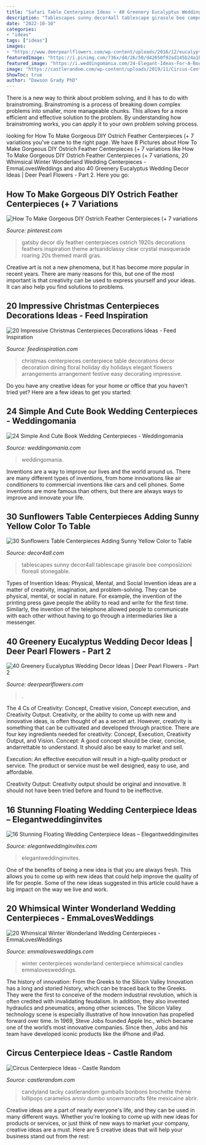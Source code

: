 ```yaml
---
title: "Safari Table Centerpiece Ideas ~ 40 Greenery Eucalyptus Wedding Decor Ideas"
description: "Tablescapes sunny decor4all tablescape girasole bee composizioni floreali stonegable"
date: "2022-10-10"
categories:
- "ideas"
tags: ["ideas"]
images:
- "https://www.deerpearlflowers.com/wp-content/uploads/2016/12/eucalyptus-green-wedding-centerpiece.jpg"
featuredImage: "https://i.pinimg.com/736x/d4/26/50/d42650f92ad145b24a1b185c8218679a.jpg"
featured_image: "https://i.weddingomania.com/24-Elegant-Ideas-For-A-Book-Inspired-Wedding16.jpg"
image: "https://castlerandom.com/wp-content/uploads/2019/11/Circus-Centerpiece-5.jpg"
ShowToc: true
author: "Dawson Grady PhD"
---
```



There is a new way to think about problem solving, and it has to do with brainstroming. Brainstroming is a process of breaking down complex problems into smaller, more manageable chunks. This allows for a more efficient and effective solution to the problem. By understanding how brainstroming works, you can apply it to your own problem solving process.

	

		
looking for How To Make Gorgeous DIY Ostrich Feather Centerpieces (+ 7 variations you've came to the right page. We have 8 Pictures about How To Make Gorgeous DIY Ostrich Feather Centerpieces (+ 7 variations like How To Make Gorgeous DIY Ostrich Feather Centerpieces (+ 7 variations, 20 Whimsical Winter Wonderland Wedding Centerpieces - EmmaLovesWeddings and also 40 Greenery Eucalyptus Wedding Decor Ideas | Deer Pearl Flowers - Part 2. Here you go:
		
    
## How To Make Gorgeous DIY Ostrich Feather Centerpieces (+ 7 Variations

<img loading=lazy src="https://i.pinimg.com/736x/d4/26/50/d42650f92ad145b24a1b185c8218679a.jpg" onerror="this.onerror=null;this.src='https://tse4.mm.bing.net/th?id=OIP.4ICmXCFKKRHEM7efWt_FxgHaLH&amp;pid=15.1';" alt="How To Make Gorgeous DIY Ostrich Feather Centerpieces (+ 7 variations">

_Source: pinterest.com_

>gatsby decor diy feather centerpieces ostrich 1920s decorations feathers inspiration theme artsandclassy clear crystal masquerade roaring 20s themed mardi gras. 

	

Creative art is not a new phenomena, but it has become more popular in recent years. There are many reasons for this, but one of the most important is that creativity can be used to express yourself and your ideas. It can also help you find solutions to problems.

    
## 20 Impressive Christmas Centerpieces Decorations Ideas - Feed Inspiration

<img loading=lazy src="http://feedinspiration.com/wp-content/uploads/2016/09/Easy-Centerpieces-Ideas-For-Christmas.jpg" onerror="this.onerror=null;this.src='https://tse1.mm.bing.net/th?id=OIP.hPKa4779SjPIpscvMSdX6QHaLH&amp;pid=15.1';" alt="20 Impressive Christmas Centerpieces Decorations Ideas - Feed Inspiration">

_Source: feedinspiration.com_

>christmas centerpieces centerpiece table decorations decor decoration dining floral holiday diy holidays elegant flowers arrangements arrangement festive easy decorating impressive. 

	

Do you have any creative ideas for your home or office that you haven't tried yet? Here are a few ideas to get you started: 

    
## 24 Simple And Cute Book Wedding Centerpieces - Weddingomania

<img loading=lazy src="https://i.weddingomania.com/24-Elegant-Ideas-For-A-Book-Inspired-Wedding16.jpg" onerror="this.onerror=null;this.src='https://tse2.mm.bing.net/th?id=OIP.4D-B2S5amnNIBNEimQt5PQAAAA&amp;pid=15.1';" alt="24 Simple And Cute Book Wedding Centerpieces - Weddingomania">

_Source: weddingomania.com_

>weddingomania. 

	

Inventions are a way to improve our lives and the world around us. There are many different types of inventions, from home innovations like air conditioners to commercial inventions like cars and cell phones. Some inventions are more famous than others, but there are always ways to improve and innovate your life.

    
## 30 Sunflowers Table Centerpieces Adding Sunny Yellow Color To Table

<img loading=lazy src="https://decor4all.com/wp-content/uploads/2015/07/sunflowers-table-centerpieces-decoration-ideas-14.jpg" onerror="this.onerror=null;this.src='https://tse3.mm.bing.net/th?id=OIP.CRwYCQHH39Zhd3iZ05Q59wAAAA&amp;pid=15.1';" alt="30 Sunflowers Table Centerpieces Adding Sunny Yellow Color to Table">

_Source: decor4all.com_

>tablescapes sunny decor4all tablescape girasole bee composizioni floreali stonegable. 

	

Types of Invention Ideas: Physical, Mental, and Social
Invention ideas are a matter of creativity, imagination, and problem-solving. They can be physical, mental, or social in nature. For example, the invention of the printing press gave people the ability to read and write for the first time. Similarly, the invention of the telephone allowed people to communicate with each other without having to go through a intermediaries like a messenger.

    
## 40 Greenery Eucalyptus Wedding Decor Ideas | Deer Pearl Flowers - Part 2

<img loading=lazy src="https://www.deerpearlflowers.com/wp-content/uploads/2016/12/eucalyptus-green-wedding-centerpiece.jpg" onerror="this.onerror=null;this.src='https://tse4.mm.bing.net/th?id=OIP.on1tFLx9G8Mtmsv-zO61qwHaLH&amp;pid=15.1';" alt="40 Greenery Eucalyptus Wedding Decor Ideas | Deer Pearl Flowers - Part 2">

_Source: deerpearlflowers.com_

>. 

	

The 4 Cs of Creativity: Concept, Creative vision, Concept execution, and Creativity Output.
Creativity, or the ability to come up with new and innovative ideas, is often thought of as a secret art. However, creativity is something that can be cultivated and developed through practice. There are four key ingredients needed for creativity: Concept, Execution, Creativity Output, and Vision.
Concept: A good concept should be clear, concise, andarrettable to understand. It should also be easy to market and sell.

Execution: An effective execution will result in a high-quality product or service. The product or service must be well designed, easy to use, and affordable.

Creativity Output: Creativity output should be original and innovative. It should not have been tried before and found to be ineffective.

    
## 16 Stunning Floating Wedding Centerpiece Ideas – Elegantweddinginvites

<img loading=lazy src="https://www.elegantweddinginvites.com/wedding-blog/wp-content/uploads/2015/08/Flowers-submerged-in-a-case-filled-with-water-and-topped-with-floating-candles-wedding-centerpiece-ideas.jpg" onerror="this.onerror=null;this.src='https://tse2.mm.bing.net/th?id=OIP.yIg_IzS0N03J9uPatV9TsQHaLH&amp;pid=15.1';" alt="16 Stunning Floating Wedding Centerpiece Ideas – Elegantweddinginvites">

_Source: elegantweddinginvites.com_

>elegantweddinginvites. 

	

One of the benefits of being a new idea is that you are always fresh. This allows you to come up with new ideas that could help improve the quality of life for people. Some of the new ideas suggested in this article could have a big impact on the way we live and work.

    
## 20 Whimsical Winter Wonderland Wedding Centerpieces - EmmaLovesWeddings

<img loading=lazy src="http://emmalovesweddings.com/wp-content/uploads/2018/07/winter-wedding-centerpiece-with-candles.jpg" onerror="this.onerror=null;this.src='https://tse2.mm.bing.net/th?id=OIP.nlUkd3ML6460Oi512-euGAHaK7&amp;pid=15.1';" alt="20 Whimsical Winter Wonderland Wedding Centerpieces - EmmaLovesWeddings">

_Source: emmalovesweddings.com_

>winter centerpieces wonderland centerpiece whimsical candles emmalovesweddings. 

	

The history of innovation: From the Greeks to the Silicon Valley
Innovation has a long and storied history, which can be traced back to the Greeks. They were the first to conceive of the modern industrial revolution, which is often credited with invalidating feudalism. In addition, they also invented hydraulics and pneumatics, among other sciences.
The Silicon Valley technology scene is especially illustrative of how innovation has propelled forward over time. In 1969, Steve Jobs founded Apple Inc., which became one of the world’s most innovative companies. Since then, Jobs and his team have developed iconic products like the iPhone and iPad.

    
## Circus Centerpiece Ideas - Castle Random

<img loading=lazy src="https://castlerandom.com/wp-content/uploads/2019/11/Circus-Centerpiece-5.jpg" onerror="this.onerror=null;this.src='https://tse4.mm.bing.net/th?id=OIP.K-9Ge9WipBlDvSEuV301DQHaJ6&amp;pid=15.1';" alt="Circus Centerpiece Ideas - Castle Random">

_Source: castlerandom.com_

>candyland tacky castlerandom gumballs bonbons brochette thème lollipops caramelos anniv dumbo snowmancrafts fête mexicaine abrir. 

	

Creative ideas are a part of nearly everyone's life, and they can be used in many different ways. Whether you're looking to come up with new ideas for products or services, or just think of new ways to market your company, creative ideas are a must. Here are 5 creative ideas that will help your business stand out from the rest: 

